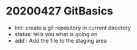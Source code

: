 # 20200427 GitBasics

- init: create a git repository in current directory
- status: tells you what is going on
- add <file>: Add the file to the staging area

